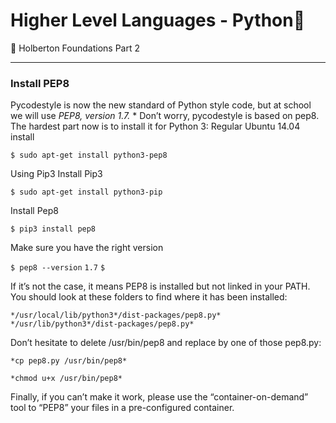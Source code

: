 # Higher Level Languages - Python🐍
🤖 Holberton Foundations Part 2
________
### Install PEP8
Pycodestyle is now the new standard of Python style code, but at school we will use *PEP8, version 1.7.* * Don’t worry, pycodestyle is based on pep8. The hardest part now is to install it for Python 3: Regular Ubuntu 14.04 install

`$ sudo apt-get install python3-pep8`

Using Pip3 Install Pip3

`$ sudo apt-get install python3-pip`

Install Pep8

`$ pip3 install pep8`

Make sure you have the right version

`$ pep8 --version`
`1.7`
`$`

If it’s not the case, it means PEP8 is installed but not linked in your PATH. You should look at these folders to find where it has been installed:

`*/usr/local/lib/python3*/dist-packages/pep8.py*`
`*/usr/lib/python3*/dist-packages/pep8.py*`

Don’t hesitate to delete /usr/bin/pep8 and replace by one of those pep8.py:

`*cp pep8.py /usr/bin/pep8*`

`*chmod u+x /usr/bin/pep8*`

Finally, if you can’t make it work, please use the “container-on-demand” tool to “PEP8” your files in a pre-configured container.
